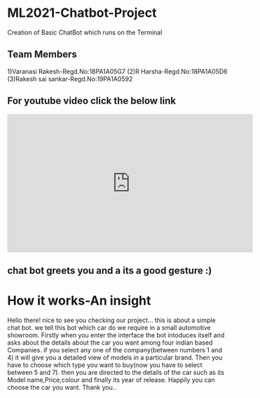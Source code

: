 # ML2021-Chatbot-Project
Creation of Basic ChatBot which runs on the Terminal
## Team  Members
1)Varanasi Rakesh-Regd.No:18PA1A05G7
(2)R Harsha-Regd.No:18PA1A05D6
(3)Rakesh sai sankar-Regd.No:19PA1A0592
## For youtube video click the below link

<iframe width="560" height="315" src="https://www.youtube.com/embed/-CnoK_zkHFk" frameborder="0" allow="accelerometer; autoplay; clipboard-write; encrypted-media; gyroscope; picture-in-picture" allowfullscreen></iframe>

## chat bot greets you and a its a good gesture :)

# How it works-An insight 
Hello there! nice to see you checking our project... this is about a simple chat bot. we tell this bot which car do we require in a small automotive showroom.
Firstly when you enter the interface the bot intoduces itself and asks about the details about the car you want among four indian based Companies.
if you select any one of the company(between numbers 1 and 4) it will give you a detailed view of models in a particular brand. Then you have to choose which type you want to buy(now you have to select between 5 and 7).
then you are directed to the details of the car such as its Model name,Price,colour and finally its year of release.
Happily you can choose the car you want.
Thank you..
